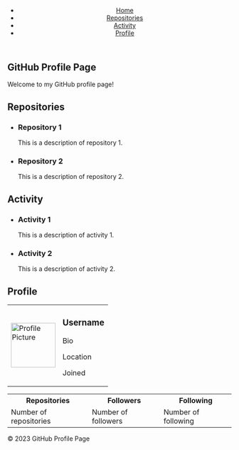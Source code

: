 <!DOCTYPE html>  
<html lang="en">  
<head>  
    <meta charset="UTF-8">  
    <meta name="viewport" content="width=device-width, initial-scale=1.0">  
    <title>GitHub Profile Page</title>  
</head>  
<body>  
    <header>  
        <nav>  
            <ul>  
                <li><a href="#home">Home</a></li>  
                <li><a href="#repositories">Repositories</a></li>  
                <li><a href="#activity">Activity</a></li>  
                <li><a href="#profile">Profile</a></li>  
            </ul>  
        </nav>  
    </header>  
    <main>  
        <section id="home">  
            <h1>GitHub Profile Page</h1>  
            <p>Welcome to my GitHub profile page!</p>  
        </section>  
        <section id="repositories">  
            <h2>Repositories</h2>  
            <ul>  
                <li>  
                    <h3>Repository 1</h3>  
                    <p>This is a description of repository 1.</p>  
                </li>  
                <li>  
                    <h3>Repository 2</h3>  
                    <p>This is a description of repository 2.</p>  
                </li>  
            </ul>  
        </section>  
        <section id="activity">  
            <h2>Activity</h2>  
            <ul>  
                <li>  
                    <h3>Activity 1</h3>  
                    <p>This is a description of activity 1.</p>  
                </li>  
                <li>  
                    <h3>Activity 2</h3>  
                    <p>This is a description of activity 2.</p>  
                </li>  
            </ul>  
        </section>  
        <section id="profile">  
            <h2>Profile</h2>  
            <table>  
                <tr>  
                    <td><img src="profile-picture.jpg" alt="Profile Picture" width="100" height="100"></td>  
                    <td>  
                        <h3>Username</h3>  
                        <p>Bio</p>  
                        <p>Location</p>  
                        <p>Joined</p>  
                    </td>  
                </tr>  
            </table>  
            <table>  
                <tr>  
                    <th>Repositories</th>  
                    <th>Followers</th>  
                    <th>Following</th>  
                </tr>  
                <tr>  
                    <td>Number of repositories</td>  
                    <td>Number of followers</td>  
                    <td>Number of following</td>  
                </tr>  
            </table>  
        </section>  
    </main>  
    <footer>  
        <p>&copy; 2023 GitHub Profile Page</p>  
    </footer>  
</body>  
</html>
